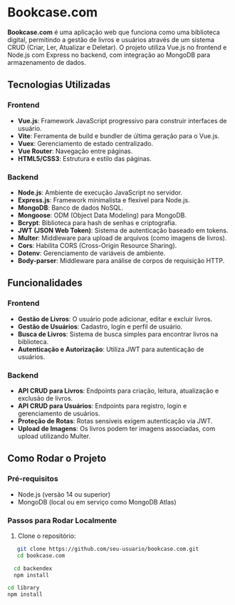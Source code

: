 # Bookcase.com

**Bookcase.com** é uma aplicação web que funciona como uma biblioteca digital, permitindo a gestão de livros e usuários através de um sistema CRUD (Criar, Ler, Atualizar e Deletar). O projeto utiliza Vue.js no frontend e Node.js com Express no backend, com integração ao MongoDB para armazenamento de dados.

## Tecnologias Utilizadas

### Frontend
- **Vue.js**: Framework JavaScript progressivo para construir interfaces de usuário.
- **Vite**: Ferramenta de build e bundler de última geração para o Vue.js.
- **Vuex**: Gerenciamento de estado centralizado.
- **Vue Router**: Navegação entre páginas.
- **HTML5/CSS3**: Estrutura e estilo das páginas.

### Backend
- **Node.js**: Ambiente de execução JavaScript no servidor.
- **Express.js**: Framework minimalista e flexível para Node.js.
- **MongoDB**: Banco de dados NoSQL.
- **Mongoose**: ODM (Object Data Modeling) para MongoDB.
- **Bcrypt**: Biblioteca para hash de senhas e criptografia.
- **JWT (JSON Web Token)**: Sistema de autenticação baseado em tokens.
- **Multer**: Middleware para upload de arquivos (como imagens de livros).
- **Cors**: Habilita CORS (Cross-Origin Resource Sharing).
- **Dotenv**: Gerenciamento de variáveis de ambiente.
- **Body-parser**: Middleware para análise de corpos de requisição HTTP.

## Funcionalidades

### Frontend
- **Gestão de Livros**: O usuário pode adicionar, editar e excluir livros.
- **Gestão de Usuários**: Cadastro, login e perfil de usuário.
- **Busca de Livros**: Sistema de busca simples para encontrar livros na biblioteca.
- **Autenticação e Autorização**: Utiliza JWT para autenticação de usuários.

### Backend
- **API CRUD para Livros**: Endpoints para criação, leitura, atualização e exclusão de livros.
- **API CRUD para Usuários**: Endpoints para registro, login e gerenciamento de usuários.
- **Proteção de Rotas**: Rotas sensíveis exigem autenticação via JWT.
- **Upload de Imagens**: Os livros podem ter imagens associadas, com upload utilizando Multer.

## Como Rodar o Projeto

### Pré-requisitos
- Node.js (versão 14 ou superior)
- MongoDB (local ou em serviço como MongoDB Atlas)

### Passos para Rodar Localmente

1. Clone o repositório:
```bash
   git clone https://github.com/seu-usuario/bookcase.com.git
   cd bookcase.com 
```
 ```bash
   cd backendex
   npm install
```
 ```bash
cd library
npm install

